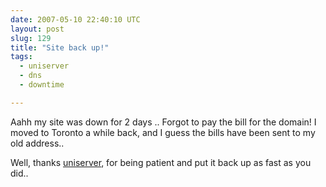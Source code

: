 ```yaml
---
date: 2007-05-10 22:40:10 UTC
layout: post
slug: 129
title: "Site back up!"
tags:
  - uniserver
  - dns
  - downtime

---
```

<p>Aahh my site was down for 2 days .. Forgot to pay the bill  for the domain! I moved to Toronto a while back, and I guess the bills have been sent to my old address..</p>

<p>Well, thanks <a href="http://www.uniserver.nl/">uniserver</a>, for being patient and put it back up as fast as you did..</p>
